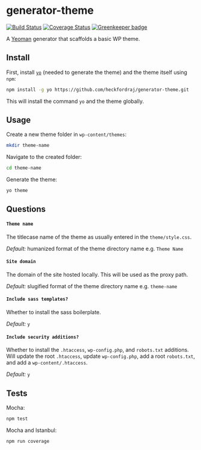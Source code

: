 # generator-theme
[![Build Status](https://travis-ci.org/heckfordraj/generator-theme.svg?branch=master)](https://travis-ci.org/heckfordraj/generator-theme) [![Coverage Status](https://coveralls.io/repos/github/heckfordraj/generator-theme/badge.svg?branch=master)](https://coveralls.io/github/heckfordraj/generator-theme?branch=master) [![Greenkeeper badge](https://badges.greenkeeper.io/heckfordraj/generator-theme.svg)](https://greenkeeper.io/)

A [Yeoman](https://www.npmjs.com/package/yo) generator that scaffolds a basic WP theme.


## Install

First, install [`yo`](https://www.npmjs.com/package/yo) (needed to generate the theme) and the theme itself using `npm`:

```bash
npm install -g yo https://github.com/heckfordraj/generator-theme.git
```

This will install the command ```yo``` and the theme globally.


## Usage

Create a new theme folder in `wp-content/themes`:

```bash
mkdir theme-name
```

Navigate to the created folder:

```bash
cd theme-name
```

Generate the theme:

```bash
yo theme
```


## Questions

#### `Theme name`

The titlecase name of the theme as usually entered in the `theme/style.css`.

*Default:* humanized format of the theme directory name e.g. `Theme Name`


#### `Site domain`

The domain of the site hosted locally. This will be used as the proxy path.

*Default:* slugified format of the theme directory name e.g. `theme-name`


#### `Include sass templates?`

Whether to install the sass boilerplate.

*Default:* `y`


#### `Include security additions?`

Whether to install the `.htaccess`, `wp-config.php`, and `robots.txt` additions. Will update the root `.htaccess`, update `wp-config.php`, add a root `robots.txt`, and add a `wp-content/.htaccess`.

*Default:* `y`


## Tests

Mocha:

```bash
npm test
```

Mocha and Istanbul:

```bash
npm run coverage
```
